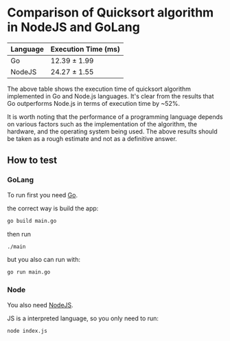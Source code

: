 # Comparison of Quicksort algorithm in NodeJS and GoLang

| Language | Execution Time (ms) |
| -------- | ------------------- |
| Go       | 12.39 ± 1.99        |
| NodeJS   | 24.27 ± 1.55        |

The above table shows the execution time of quicksort algorithm implemented in Go and Node.js languages. It's clear from the results that Go outperforms Node.js in terms of execution time by ~52%.

It is worth noting that the performance of a programming language depends on various factors such as the implementation of the algorithm, the hardware, and the operating system being used. The above results should be taken as a rough estimate and not as a definitive answer.

## How to test

### GoLang
To run first you need [Go](https://go.dev/dl/).

the correct way is build the app:
```sh
go build main.go
```

then run 

```sh
./main
```

but you also can run with:
```sh
go run main.go
```

### Node

You also need [NodeJS](https://nodejs.org/en/download/).

JS is a interpreted language, so you only need to run:

```sh
node index.js
```
